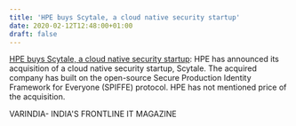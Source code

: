 ```yaml
---
title: 'HPE buys Scytale, a cloud native security startup'
date: 2020-02-12T12:48:00+01:00
draft: false
---
```


[HPE buys Scytale, a cloud native security startup](https://varindia.com/news/hpe-buys-scytale-a-cloud-native-security-startup#.XkPl_0U261U.blogger): HPE has announced its acquisition of a cloud native security startup, Scytale. The acquired company has built on the open-source Secure Production Identity Framework for Everyone (SPIFFE) protocol. HPE has not mentioned price of the acquisition.  
  
VARINDIA- INDIA'S FRONTLINE IT MAGAZINE